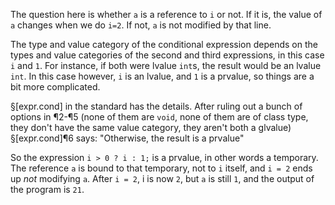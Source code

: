 The question here is whether `a` is a reference to `i` or not. If it is, the value of `a` changes when we do `i=2`. If not, `a` is not modified by that line.

The type and value category of the conditional expression depends on the types and value categories of the second and third expressions, in this case `i` and `1`. For instance, if both were lvalue `int`s, the result would be an lvalue `int`. In this case however, `i` is an lvalue, and `1` is a prvalue, so things are a bit more complicated.

§[expr.cond] in the standard has the details. After ruling out a bunch of options in ¶2-¶5 (none of them are `void`, none of them are of class type, they don't have the same value category, they aren't both a glvalue) §[expr.cond]¶6 says:
"Otherwise, the result is a prvalue"

So the expression `i > 0 ? i : 1;` is a prvalue, in other words a temporary.  The reference `a` is bound to that temporary, not to `i` itself, and `i = 2` ends up *not* modifying `a`. After `i = 2`, i is now `2`, but `a` is still `1`, and the output of the program is `21`.
